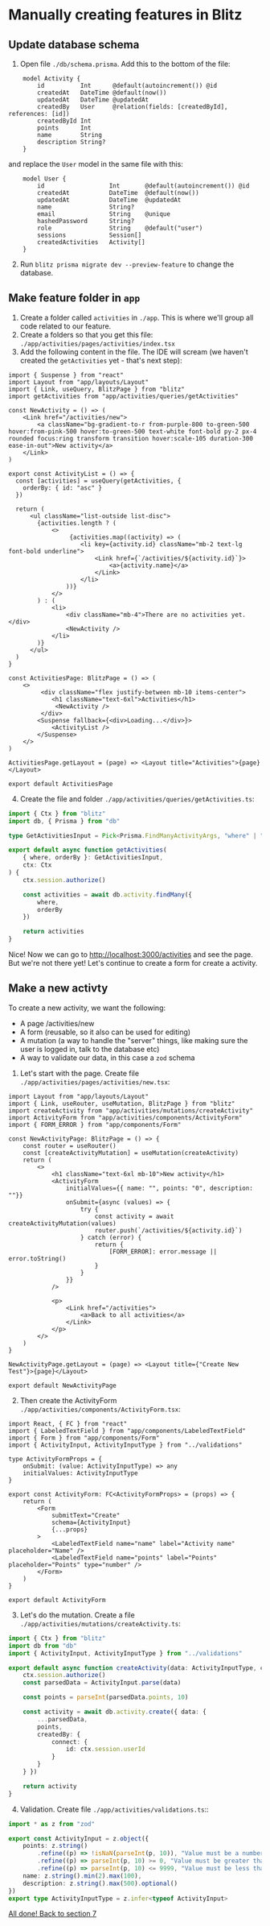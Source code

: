 # Manually creating features in Blitz
## Update database schema
1) Open file `./db/schema.prisma`. Add this to the bottom of the file: 
```prisma
	model Activity {
		id          Int      @default(autoincrement()) @id
		createdAt   DateTime @default(now())
		updatedAt   DateTime @updatedAt
		createdBy	User	 @relation(fields: [createdById], references: [id])
		createdById	Int
		points      Int
		name		String
		description	String?
	}
```
and replace the `User` model in the same file with this:
```prisma
	model User {
		id             		Int       @default(autoincrement()) @id
		createdAt      		DateTime  @default(now())
		updatedAt     		DateTime  @updatedAt
		name           		String?
		email          		String    @unique
		hashedPassword 		String?
		role           		String    @default("user")
		sessions        	Session[]
		createdActivities	Activity[]
	}
```
2) Run `blitz prisma migrate dev --preview-feature` to change the database.

## Make feature folder in `app`
1) Create a folder called `activities` in `./app`. This is where we'll group all code related to our feature.
2) Create a folders so that you get this file: `./app/activities/pages/activities/index.tsx`
3) Add the following content in the file. The IDE will scream (we haven't created the `getActivities` yet - that's next step):
```tsx
import { Suspense } from "react"
import Layout from "app/layouts/Layout"
import { Link, useQuery, BlitzPage } from "blitz"
import getActivities from "app/activities/queries/getActivities"

const NewActivity = () => (
	<Link href="/activities/new">
		<a className="bg-gradient-to-r from-purple-800 to-green-500 hover:from-pink-500 hover:to-green-500 text-white font-bold py-2 px-4 rounded focus:ring transform transition hover:scale-105 duration-300 ease-in-out">New activity</a>
	</Link>
)

export const ActivityList = () => {  
  const [activities] = useQuery(getActivities, {
    orderBy: { id: "asc" }
  })

  return (
      <ul className="list-outside list-disc">
		{activities.length ? (
			<>
				 {activities.map((activity) => (
					<li key={activity.id} className="mb-2 text-lg font-bold underline">
						<Link href={`/activities/${activity.id}`}>
							<a>{activity.name}</a>
						</Link>
					</li>
				))}
			</>
		) : (
			<li>
				<div className="mb-4">There are no activities yet.</div>
				<NewActivity />
			</li>
		)}
      </ul>
  )
}

const ActivitiesPage: BlitzPage = () => (
	<>
		 <div className="flex justify-between mb-10 items-center">
		 	<h1 className="text-6xl">Activities</h1>
			 <NewActivity />
		 </div>
		<Suspense fallback={<div>Loading...</div>}>
			<ActivityList />
		</Suspense>
	</>
)

ActivitiesPage.getLayout = (page) => <Layout title="Activities">{page}</Layout>

export default ActivitiesPage
```
4) Create the file and folder `./app/activities/queries/getActivities.ts`:
```ts
import { Ctx } from "blitz"
import db, { Prisma } from "db"

type GetActivitiesInput = Pick<Prisma.FindManyActivityArgs, "where" | "orderBy" | "skip" | "take">

export default async function getActivities(
	{ where, orderBy }: GetActivitiesInput,
	ctx: Ctx
) {
	ctx.session.authorize()

	const activities = await db.activity.findMany({
		where,
		orderBy
	})

	return activities
}
```

Nice! Now we can go to [http://localhost:3000/activities](http://localhost:3000/activities) and see the page. But we're not there yet! Let's continue to create a form for create a activity.

## Make a new activty
To create a new activity, we want the following:
* A page /activities/new
* A form (reusable, so it also can be used for editing)
* A mutation (a way to handle the "server" things, like making sure the user is logged in, talk to the database etc)
* A way to validate our data, in this case a `zod` schema

1) Let's start with the page. Create file `./app/activities/pages/activities/new.tsx`:
```tsx
import Layout from "app/layouts/Layout"
import { Link, useRouter, useMutation, BlitzPage } from "blitz"
import createActivity from "app/activities/mutations/createActivity"
import ActivityForm from "app/activities/components/ActivityForm"
import { FORM_ERROR } from "app/components/Form"

const NewActivityPage: BlitzPage = () => {
	const router = useRouter()
	const [createActivityMutation] = useMutation(createActivity)
	return (
		<>
			<h1 className="text-6xl mb-10">New activity</h1>
			<ActivityForm
				initialValues={{ name: "", points: "0", description: ""}}
				onSubmit={async (values) => {
					try {
						const activity = await createActivityMutation(values)
						router.push(`/activities/${activity.id}`)
					} catch (error) {
						return {
							[FORM_ERROR]: error.message || error.toString()
						}
					}
				}}
			/>

			<p>
				<Link href="/activities">
					<a>Back to all activities</a>
				</Link>
			</p>
		</>
	)
}

NewActivityPage.getLayout = (page) => <Layout title={"Create New Test"}>{page}</Layout>

export default NewActivityPage
```
2) Then create the ActivityForm `./app/activities/components/ActivityForm.tsx`: 
```tsx
import React, { FC } from "react"
import { LabeledTextField } from "app/components/LabeledTextField"
import { Form } from "app/components/Form"
import { ActivityInput, ActivityInputType } from "../validations"

type ActivityFormProps = {
	onSubmit: (value: ActivityInputType) => any
	initialValues: ActivityInputType
}

export const ActivityForm: FC<ActivityFormProps> = (props) => {
	return (
		<Form
			submitText="Create"
			schema={ActivityInput}
			{...props}
		>
			<LabeledTextField name="name" label="Activity name" placeholder="Name" />
			<LabeledTextField name="points" label="Points" placeholder="Points" type="number" />
		</Form>
	)
}

export default ActivityForm
```
3) Let's do the mutation. Create a file `./app/activities/mutations/createActivity.ts`:
```ts
import { Ctx } from "blitz"
import db from "db"
import { ActivityInput, ActivityInputType } from "../validations"

export default async function createActivity(data: ActivityInputType, ctx: Ctx) {
	ctx.session.authorize()
	const parsedData = ActivityInput.parse(data)

	const points = parseInt(parsedData.points, 10)

	const activity = await db.activity.create({ data: {
		...parsedData,
		points,
		createdBy: {
			connect: {
				id: ctx.session.userId
			}
		}
	} })

	return activity
}
```
4) Validation. Create file `./app/activities/validations.ts`::
```ts
import * as z from "zod"

export const ActivityInput = z.object({
	points: z.string()
		.refine((p) => !isNaN(parseInt(p, 10)), "Value must be a number")
		.refine((p) => parseInt(p, 10) >= 0, "Value must be greater than 0")
		.refine((p) => parseInt(p, 10) <= 9999, "Value must be less than 9999"),
	name: z.string().min(2).max(100),
	description: z.string().max(500).optional()
})
export type ActivityInputType = z.infer<typeof ActivityInput>
```
[All done! Back to section 7](./README.md)
